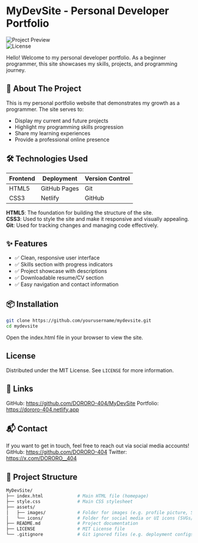 # MyDevSite - Personal Developer Portfolio

![Project Preview](https://img.shields.io/badge/status-active-brightgreen)  
![License](https://img.shields.io/badge/license-MIT-blue)

Hello! Welcome to my personal developer portfolio. As a beginner programmer, this site showcases my skills, projects, and programming journey.

## 🚀 About The Project

This is my personal portfolio website that demonstrates my growth as a programmer. The site serves to:

- Display my current and future projects
- Highlight my programming skills progression
- Share my learning experiences
- Provide a professional online presence

## 🛠 Technologies Used

| Frontend  | Deployment     | Version Control |
|-----------|----------------|-----------------|
| HTML5     | GitHub Pages   | Git             |
| CSS3      | Netlify        | GitHub          |

**HTML5**: The foundation for building the structure of the site.  
**CSS3**: Used to style the site and make it responsive and visually appealing.  
**Git**: Used for tracking changes and managing code effectively.

## ✨ Features

- ✅ Clean, responsive user interface
- ✅ Skills section with progress indicators
- ✅ Project showcase with descriptions
- ✅ Downloadable resume/CV section
- ✅ Easy navigation and contact information

## 📦 Installation

```bash
git clone https://github.com/yourusername/mydevsite.git
cd mydevsite
```

Open the index.html file in your browser to view the site.

## License

Distributed under the MIT License. See `LICENSE` for more information.

## 🔗 Links

GitHub: https://github.com/DORORO-404/MyDevSite
Portfolio: https://dororo-404.netlify.app

## 📬 Contact

If you want to get in touch, feel free to reach out via social media accounts!
GitHub: https://github.com/DORORO-404
Twitter: https://x.com/DORORO__404

## 📁 Project Structure

```bash
MyDevSite/
├── index.html             # Main HTML file (homepage)
├── style.css              # Main CSS stylesheet
├── assets/
│   ├── images/            # Folder for images (e.g. profile picture, SVGs)
│   └── icons/             # Folder for social media or UI icons (SVGs/PNGs)
├── README.md              # Project documentation
├── LICENSE                # MIT License file
└── .gitignore             # Git ignored files (e.g. deployment configs)
```
